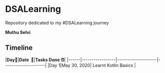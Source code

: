 # DSALearning
Repository dedicated to my #DSALearning journey

**Muthu Selvi**

## Timeline

|**Day:pushpin:**|**Date &nbsp;:calendar:**|**Tasks Done :alarm_clock:**|
|------|-----------------|--------------------|---------------------|
|Day 1|May 30, 2020| Learnt Kotlin Basics |
